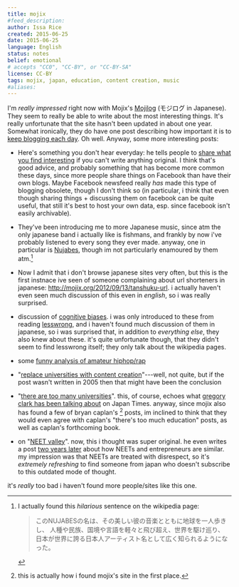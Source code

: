 ```yaml
---
title: mojix
#feed_description: 
author: Issa Rice
created: 2015-06-25
date: 2015-06-25
language: English
status: notes
belief: emotional
# accepts "CC0", "CC-BY", or "CC-BY-SA"
license: CC-BY
tags: mojix, japan, education, content creation, music
#aliases: 
---
```


I'm *really impressed* right now with Mojix's
[Mojilog](http://mojix.org) (モジログ in Japanese). They seem to really
be able to write about the most interesting things. It's really
unfortunate that the site hasn't been updated in about one year.
Somewhat ironically, they do have one post describing how important it
is to [keep blogging each day](http://mojix.org/2008/06/22/everyday_blog_training). Oh well. Anyway, some more interesting
posts:

- Here's something you don't hear everyday: he tells people to [share
  what you find
  interesting](http://mojix.org/2009/01/18/blog_method_shoukai) if you
  can't write anything original.  I think that's good advice, and
  probably something that has become more common these days, since more
  people share things on Facebook than have their own blogs.  Maybe
  Facebook newsfeed really *has* made this type of blogging obsolete,
  though I don't think so (in particular, i think that even though
  sharing things + discussing them on facebook can be quite useful, that
  still it's best to host your own data, esp. since facebook isn't
  easily archivable).

- They've been introducing me to more Japanese music, since atm the only
  japanese band i actually like is fishmans, and frankly by now i've
  probably listened to every song they ever made. anyway, one in
  particular is [Nujabes](https://ja.wikipedia.org/wiki/Nujabes), though
  im not particularly enamoured by them atm.[^nj]

    [^nj]: I actually found this *hilarious* sentence on the wikipedia
    page:

        >このNUJABESの名は、その美しい彼の音楽とともに地球を一人歩きし、
        人種や民族、国境や言語を軽々と飛び超え、世界を駆け巡り、
        日本が世界に誇る日本人アーティスト名として広く知られるようになった。 
- Now I admit that i don't browse japanese sites very often, but this is
  the first instnace ive seen of someone complaining about url
  shorteners in japanese: <http://mojix.org/2012/09/13/tanshuku-url>. i
  actually haven't even seen much discussion of this even in *english*,
  so i was really surprised.

- discussion of [cognitive
  biases](http://mojix.org/2008/05/19/cognitive_biases). i was only
  introduced to these from reading [lesswrong](), and i haven't found
  much discussion of them in japanese, so i was surprised that, in
  addition to *everything else*, they also knew about these. it's quite
  unfortunate though, that they didn't seem to find lesswrong itself;
  they only talk about the wikipedia pages.

- some [funny analysis of amateur hiphop/rap](http://mojix.org/2008/12/30/hateshinai_nomura)

- "[replace universities with content
  creation](http://mojix.org/2005/12/24/211938)"---well, not quite, but
  if the post wasn't written in 2005 then that might have been the
  conclusion

- "[there are too many universities][too many]". this, of course, echoes
  what [gregory clark has been talking about][j u] on Japan Times.
  anyway, since mojix also has found a few of bryan caplan's [^bc] posts, im
  inclined to think that they would even agree with caplan's "there's
  too much education" posts, as well as caplan's forthcoming book.

    [^bc]: this is actually how i found mojix's site in the first place.

    [too many]: http://mojix.org/2012/07/07/daigaku-oosugi
    [j u]: http://www.japantimes.co.jp/opinion/2012/11/28/commentary/japans-university-education-crisis/

- on "[NEET valley](http://mojix.org/2010/10/20/neet-valley)". now, this
  i thought was super original. he even writes a post [two years
  later](http://mojix.org/2012/07/06/neet-kigyou) about how NEETs and
  entrepreneurs are similar. my impression was that NEETs are treated
  with disrespect, so it's *extremely refreshing* to find someone from
  japan who doesn't subscribe to this outdated mode of thought.

it's *really* too bad i haven't found more people/sites like this one.
